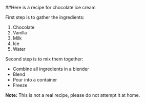 ##Here is a recipe for chocolate ice cream

First step is to gather the ingredients:

1. Chocolate
2. Vanilla
3. Milk
4. Ice
5. Water

Second step is to mix them together:
* Combine all ingredients in a blender
* Blend
* Pour into a container
* Freeze

**Note:** This is not a real recipe, please do not attempt it at home.
